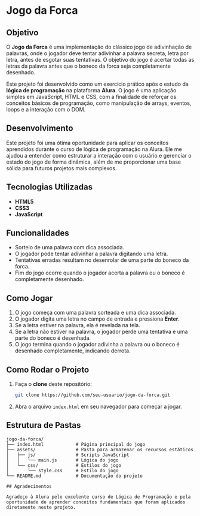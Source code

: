 # Jogo da Forca

## Objetivo

O **Jogo da Forca** é uma implementação do clássico jogo de adivinhação de palavras, onde o jogador deve tentar adivinhar a palavra secreta, letra por letra, antes de esgotar suas tentativas. O objetivo do jogo é acertar todas as letras da palavra antes que o boneco da forca seja completamente desenhado.

Este projeto foi desenvolvido como um exercício prático após o estudo da **lógica de programação** na plataforma **Alura**. O jogo é uma aplicação simples em JavaScript, HTML e CSS, com a finalidade de reforçar os conceitos básicos de programação, como manipulação de arrays, eventos, loops e a interação com o DOM.

## Desenvolvimento

Este projeto foi uma ótima oportunidade para aplicar os conceitos aprendidos durante o curso de lógica de programação na Alura. Ele me ajudou a entender como estruturar a interação com o usuário e gerenciar o estado do jogo de forma dinâmica, além de me proporcionar uma base sólida para futuros projetos mais complexos.

## Tecnologias Utilizadas

- **HTML5**
- **CSS3**
- **JavaScript**

## Funcionalidades

- Sorteio de uma palavra com dica associada.
- O jogador pode tentar adivinhar a palavra digitando uma letra.
- Tentativas erradas resultam no desenrolar de uma parte do boneco da forca.
- Fim do jogo ocorre quando o jogador acerta a palavra ou o boneco é completamente desenhado.

## Como Jogar

1. O jogo começa com uma palavra sorteada e uma dica associada.
2. O jogador digita uma letra no campo de entrada e pressiona **Enter**.
3. Se a letra estiver na palavra, ela é revelada na tela.
4. Se a letra não estiver na palavra, o jogador perde uma tentativa e uma parte do boneco é desenhada.
5. O jogo termina quando o jogador adivinha a palavra ou o boneco é desenhado completamente, indicando derrota.

## Como Rodar o Projeto

1. Faça o **clone** deste repositório:

    ```bash
    git clone https://github.com/seu-usuario/jogo-da-forca.git
    ```

2. Abra o arquivo `index.html` em seu navegador para começar a jogar.

## Estrutura de Pastas

```plaintext
jogo-da-forca/
├── index.html            # Página principal do jogo
├── assets/               # Pasta para armazenar os recursos estáticos
│   ├── js/               # Scripts JavaScript
│   │   └── main.js       # Lógica do jogo
│   └── css/              # Estilos do jogo
│       └── style.css     # Estilo do jogo
└── README.md             # Documentação do projeto

## Agradecimentos

Agradeço à Alura pelo excelente curso de Lógica de Programação e pela oportunidade de aprender conceitos fundamentais que foram aplicados diretamente neste projeto.